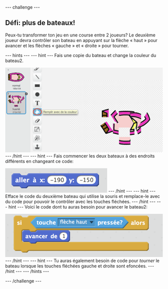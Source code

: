 \--- challenge \---

## Défi: plus de bateaux!

Peux-tu transformer ton jeu en une course entre 2 joueurs? Le deuxième joueur devra contrôler son bateau en appuyant sur la flèche « haut » pour avancer et les flèches « gauche » et « droite » pour tourner.

\--- hints \--- \--- hint \--- Fais une copie du bateau et change la couleur du bateau2.

![screenshot](images/boat-p2.png) \--- /hint \--- \--- hint \--- Fais commencer les deux bateaux à des endroits différents en changeant ce code:

![screenshot](images/boat-p2start-blocks.png) \--- /hint \--- \--- hint \--- Efface le code du deuxième bateau qui utilise la souris et remplace-le avec du code pour pouvoir le contrôler avec les touches fléchées. \--- /hint \--- \--- hint \--- Voici le code dont tu auras besoin pour avancer le bateau2:

![screenshot](images/boat-p2forward-blocks.png) \--- /hint \--- \--- hint \--- Tu auras également besoin de code pour *tourner* le bateau lorsque les touches fléchées gauche et droite sont efoncées. \--- /hint \--- \--- /hints \---

\--- /challenge \---